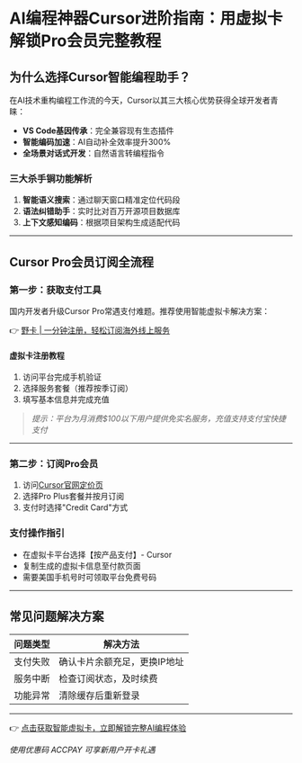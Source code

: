 # AI编程神器Cursor进阶指南：用虚拟卡解锁Pro会员完整教程

## 为什么选择Cursor智能编程助手？

在AI技术重构编程工作流的今天，Cursor以其三大核心优势获得全球开发者青睐：
- **VS Code基因传承**：完全兼容现有生态插件
- **智能编码加速**：AI自动补全效率提升300%
- **全场景对话式开发**：自然语言转编程指令

### 三大杀手锏功能解析
1. **智能语义搜索**：通过聊天窗口精准定位代码段
2. **语法纠错助手**：实时比对百万开源项目数据库
3. **上下文感知编码**：根据项目架构生成适配代码

---

## Cursor Pro会员订阅全流程

### 第一步：获取支付工具
国内开发者升级Cursor Pro常遇支付难题。推荐使用智能虚拟卡解决方案：

👉 [野卡 | 一分钟注册，轻松订阅海外线上服务](https://bbtdd.com/yeka)

#### 虚拟卡注册教程
1. 访问平台完成手机验证
2. 选择服务套餐（推荐按季订阅）
3. 填写基本信息并完成充值



> *提示：平台为月消费$100以下用户提供免实名服务，充值支持支付宝快捷支付*

---

### 第二步：订阅Pro会员
1. 访问[Cursor官网定价页](https://www.cursor.com/pricing)
2. 选择Pro Plus套餐并按月订阅
3. 支付时选择"Credit Card"方式



### 支付操作指引
- 在虚拟卡平台选择【按产品支付】- Cursor
- 复制生成的虚拟卡信息至付款页面
- 需要美国手机号时可领取平台免费号码

---

## 常见问题解决方案
| 问题类型 | 解决方法 |
|---------|----------|
| 支付失败 | 确认卡片余额充足，更换IP地址 |
| 服务中断 | 检查订阅状态，及时续费 |
| 功能异常 | 清除缓存后重新登录 |

---

👉 [点击获取智能虚拟卡，立即解锁完整AI编程体验](https://bbtdd.com/yeka)

*使用优惠码 ACCPAY 可享新用户开卡礼遇*